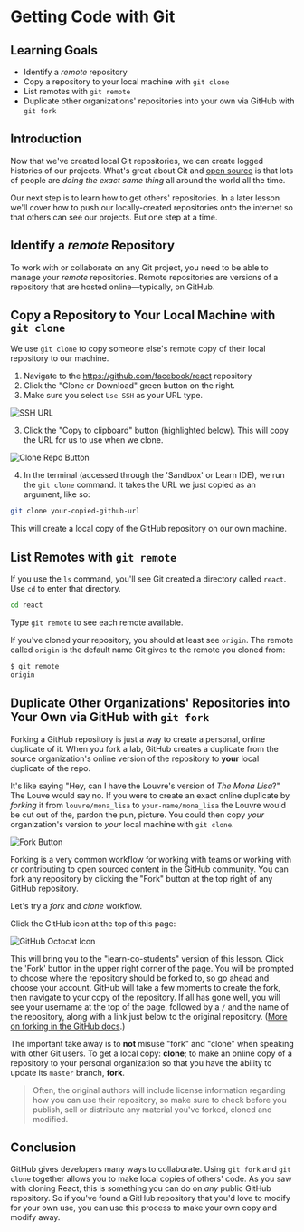 # Getting Code with Git

## Learning Goals

- Identify a _remote_ repository
- Copy a repository to your local machine with `git clone`
- List remotes with `git remote`
- Duplicate other organizations' repositories into your own via GitHub with `git fork` 

## Introduction

Now that we've created local Git repositories, we can create logged histories of
our projects. What's great about Git and [open
source](https://opensource.com/resources/what-open-source) is that lots of
people are _doing the exact same thing_ all around the world all the time.

Our next step is to learn how to get others' repositories. In a later
lesson we'll cover how to push our locally-created repositories onto the
internet so that others can see our projects. But one step at a time.

## Identify a _remote_ Repository

To work with or collaborate on any Git project, you need to be able to manage
your _remote_ repositories. Remote repositories are versions of a repository
that are hosted online—typically, on GitHub.

## Copy a Repository to Your Local Machine with `git clone`

We use `git clone` to copy someone else's remote copy of their local repository
to our machine.

1. Navigate to the https://github.com/facebook/react repository
2. Click the "Clone or Download" green button on the right.
2. Make sure you select `Use SSH` as your URL type.

![SSH URL](https://files.readme.io/UgsI2ndmR2aH5ky5G1OA_GitHub%20-%20SSH%20-%201.png)

3. Click the "Copy to clipboard" button (highlighted below). This will copy the
URL for us to use when we clone.

![Clone Repo Button](http://readme-pics.s3.amazonaws.com/clone-repo-clone-url-button.png)

4. In the terminal (accessed through the 'Sandbox' or Learn IDE), we run the
`git clone` command. It takes the URL we just copied as an argument, like so:

```bash
git clone your-copied-github-url
```

This will create a local copy of the GitHub repository on our own machine.

## List Remotes with `git remote`

If you use the `ls` command, you'll see Git created a directory called
`react`. Use `cd` to enter that directory.

```bash
cd react
```

Type `git remote` to see each remote available.

If you've cloned your repository, you should at least see `origin`. The remote
called `origin` is the default name Git gives to the remote you cloned from:

```bash
$ git remote
origin
```

## Duplicate Other Organizations' Repositories into Your Own via GitHub with `git fork`

Forking a GitHub repository is just a way to create a personal, online duplicate
of it. When you fork a lab, GitHub creates a duplicate from the source
organization's online version of the repository to **your** local duplicate of
the repo.

It's like saying "Hey, can I have the Louvre's version of _The Mona Lisa_?" The
Louve would say no. If you were to create an exact online duplicate by _forking_
it from `louvre/mona_lisa` to `your-name/mona_lisa` the Louvre would be cut out
of the, pardon the pun, picture. You could then copy *your* organization's
version to *your* local machine with `git clone`.

![Fork Button](http://readme-pics.s3.amazonaws.com/fork_button.jpg)

Forking is a very common workflow for working with teams or working with or
contributing to open sourced content in the GitHub community.  You can fork any
repository by clicking the "Fork" button at the top right of any GitHub
repository.

Let's try a _fork_ and _clone_ workflow.

Click the GitHub icon at the top of this page:

![GitHub Octocat Icon](https://flatiron-client-assets.s3.amazonaws.com/assets/github-learn-button.png)

This will bring you to the "learn-co-students" version of this lesson. Click the
'Fork' button in the upper right corner of the page. You will be prompted to
choose where the repository should be forked to, so go ahead and choose your
account. GitHub will take a few moments to create the fork, then navigate to
your copy of the repository. If all has gone well, you will see your username at
the top of the page, followed by a `/` and the name of the repository, along
with a link just below to the original repository. ([More on forking in the GitHub docs](https://help.github.com/enterprise/2.2/user/articles/fork-a-repo/).)

The important take away is to **not** misuse "fork" and "clone" when speaking
with other Git users. To get a local copy: **clone**; to make an online copy of
a repository to your personal organization so that you have the ability to
update its `master` branch, **fork**.

> Often, the original authors will include license information regarding how you
> can use their repository, so make sure to check before you publish, sell or
> distribute any material you've forked, cloned and modified.

## Conclusion

GitHub gives developers many ways to collaborate. Using `git fork` and `git
clone` together allows you to make local copies of others' code. As you saw with
cloning React, this is something you can do on _any_ public GitHub repository.
So if you've found a GitHub repository that you'd love to modify for your own
use, you can use this process to make your own copy and modify away.
